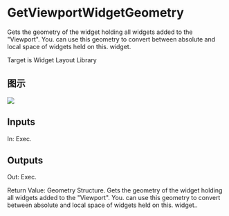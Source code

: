 # GetViewportWidgetGeometry

Gets the geometry of the widget holding all widgets added to the "Viewport". You. can use this geometry to convert between absolute and local space of widgets held on this. widget.

Target is Widget Layout Library

## 图示

![]($-20221218-21251704.png)

## Inputs

In: Exec.  

## Outputs

Out: Exec.

Return Value: Geometry Structure. Gets the geometry of the widget holding all widgets added to the "Viewport". You. can use this geometry to convert between absolute and local space of widgets held on this. widget..

